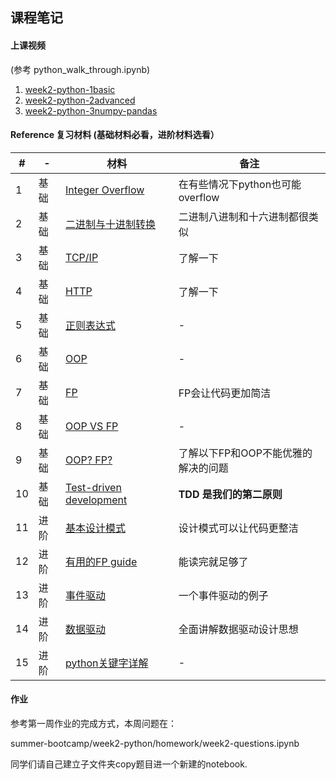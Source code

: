 ## 课程笔记


#### 上课视频 

(参考 python_walk_through.ipynb)

1. [week2-python-1basic](https://www.jianguoyun.com/p/DQhf8SYQ1YDIBxjJoMgB)
2. [week2-python-2advanced](https://www.jianguoyun.com/p/Db9XELgQ1YDIBxjXoMgB)
3. [week2-python-3numpy-pandas](https://www.jianguoyun.com/p/DZZRryIQ6LTJBxix9skB)

#### Reference 复习材料 (基础材料必看，进阶材料选看）
| # |- | 材料 | 备注 |
|---|---|---|---|
|1 | 基础 | [Integer Overflow](https://mortada.net/can-integer-operations-overflow-in-python.html) | 在有些情况下python也可能overflow |
|2 | 基础 | [二进制与十进制转换](https://www.electronics-tutorials.ws/binary/bin_2.html) | 二进制八进制和十六进制都很类似 |
|3 | 基础 | [TCP/IP](https://www.liaoxuefeng.com/wiki/1016959663602400/1017787663253120) | 了解一下 |
|4 | 基础 | [HTTP](https://www.liaoxuefeng.com/wiki/1016959663602400/1017804782304672) | 了解一下 |
|5 | 基础 | [正则表达式](http://www.runoob.com/python/python-reg-expressions.html) | - |
|6 | 基础 | [OOP](http://www.liujiangblog.com/course/python/42) | - |
|7 | 基础 | [FP](http://www.ruanyifeng.com/blog/2012/04/functional_programming.html) | FP会让代码更加简洁 |
|8 | 基础 | [OOP VS FP](https://www.yinwang.org/blog-cn/2015/04/03/paradigms) | - |
|9 | 基础 | [OOP? FP?](http://www.aqee.net/post/whats-wrong-with-oop-and-fp.html) | 了解以下FP和OOP不能优雅的解决的问题 |
|10| 基础 | [Test-driven development](https://blog.51cto.com/2681882/2120480) | **TDD 是我们的第二原则** |
|11| 进阶 | [基本设计模式](https://www.toptal.com/python/python-design-patterns) | 设计模式可以让代码更整洁
|12| 进阶 | [有用的FP guide](https://medium.com/@jondot/functional-programming-with-python-for-people-without-time-1eebdbd9526c) | 能读完就足够了 |
|13| 进阶 | [事件驱动](http://openbookproject.net/thinkcs/python/english3e/events.html) | 一个事件驱动的例子 |
|14| 进阶 | [数据驱动](http://www.cs.cornell.edu/courses/cs3152/2015sp/lectures/14-DataDriven.pdf) | 全面讲解数据驱动设计思想 |
|15| 进阶 | [python关键字详解](https://www.cnblogs.com/xueweihan/p/4518022.html) | - |


#### 作业
参考第一周作业的完成方式，本周问题在：

summer-bootcamp/week2-python/homework/week2-questions.ipynb


同学们请自己建立子文件夹copy题目进一个新建的notebook.
